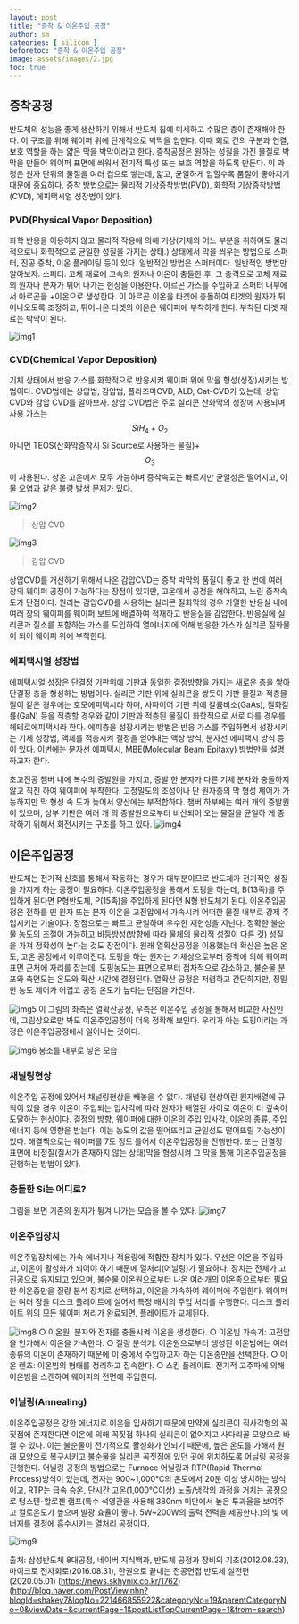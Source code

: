 ```yaml
---
layout: post
title: "증착 & 이온주입 공정"
author: sm
cateories: [ silicon ]
beforetoc: "증착 & 이온주입 공정"
image: assets/images/2.jpg
toc: true
---
```


## 증착공정
반도체의 성능을 좋게 생산하기 위해서 반도체 칩에 미세하고 수많은 층이 존재해야 한다. 이 구조를 위해 웨이퍼 위에 단계적으로 박막을 입힌다. 이때 회로 간의 구분과 연결, 보호 역할을 하는 얇은 막을 박막이라고 한다. 증착공정은 원하는 성질을 가진 물질로 박막을 만들어 웨이퍼 표면에 씌워서 전기적 특성 또는 보호 역할을 하도록 만든다. 이 과정은 원자 단위의 물질을 여러 겹으로 쌓는데, 얇고, 균일하게 입힐수록 품질이 좋아지기 때문에 중요하다. 증착 방법으로는 물리적 기상증착방법(PVD), 화학적 기상증착방법(CVD), 에피택시얼 성장법이 있다. 

### PVD(Physical Vapor Deposition)
화학 반응을 이용하지 않고 물리적 작용에 의해 기상(기체의 어느 부분을 취하여도 물리적으로나 화학적으로 균일한 성질을 가지는 상태.) 상태에서 막을 씌우는 방법으로 스퍼터, 진공 증착, 이온 플레이팅 등이 있다. 일반적인 방법은 스퍼터이다. 일반적인 방법만 알아보자.
스퍼터: 고체 재료에 고속의 원자나 이온이 충돌한 후, 그 충격으로 고체 재료의 원자나 분자가 튀어 나가는 현상을 이용한다.
 아르곤 가스를 주입하고 스퍼터 내부에서 아르곤을 +이온으로 생성한다. 이 아르곤 이온을 타겟에 충돌하여 타겟의 원자가 튀어나오도록 조정하고, 튀어나온 타겟의 이온은 웨이퍼에 부착하게 한다. 부착된 타겟 재료는 박막이 된다.

![img1](/images/sm_3/sm1.jpg)

### CVD(Chemical Vapor Deposition)
기체 상태에서 반응 가스를 화학적으로 반응시켜 웨이퍼 위에 막을 형성(성장)시키는 방법이다. CVD법에는 상압법, 감압법, 플라즈마CVD, ALD, Cat-CVD가 있는데, 상압 CVD와 감압 CVD를 알아보자.
상압 CVD법은 주로 실리콘 산화막의 성장에 사용되며 사용 가스는 $$SiH_{4}+O_{2}$$아니면 TEOS(산화막증착시 Si Source로 사용하는 물질)+$$O_{3}$$이 사용된다. 상온 고온에서 모두 가능하며 증착속도는 빠르지만 균일성은 떨어지고, 이물 오염과 같은 불량 발생 문제가 있다.
 

![img2](/images/sm_3/sm2.jpg)
> 상압 CVD 

![img3](/images/sm_3/sm3.jpg)
> 감압 CVD

상압CVD를 개선하기 위해서 나온 감압CVD는 증착 박막의 품질이 좋고 한 번에 여러 장의 웨이퍼 공정이 가능하다는 장점이 있지만, 고온에서 공정을 해야하고, 느린 증착속도가 단점이다. 원리는 감압CVD를 사용하는 실리콘 질화막의 경우 가열한 반응실 내에 여러 장의 웨이퍼를 웨이퍼 보트에 배열하여 적재하고 반응실을 감압한다. 반응실에 실리콘과 질소를 포함하는 가스를 도입하여 열에너지에 의해 반응한 가스가 실리콘 질화물이 되어 웨이퍼 위에 부착한다. 

### 에피택시얼 성장법
에피택시얼 성장은 단결정 기판위에 기판과 동일한 결정방향을 가지는 새로운 층을 쌓아 단결정 층을 형성하는 방법이다. 실리콘 기판 위에 실리콘을 쌓듯이 기판 물질과 적층물질이 같은 경우에는 호모에피택시라 하며, 사파이어 기판 위에 갈륨비소(GaAs), 질화갈륨(GaN) 등을 적층할 경우와 같이 기판과 적층된 물질이 화학적으로 서로 다를 경우를 헤테로에피택시라 한다. 에피층을 성장시키는 방법은 반응 가스를 주입하면서 성장시키는 기체 성장법, 액체를 적층시켜 결정을 얻어내는 액상 방식, 분자선 에피택시 방식 등이 있다. 이번에는 분자선 에피택시, MBE(Molecular Beam Epitaxy) 방법만을 설명하고자 한다.
 
초고진공 챔버 내에 복수의 증발원을 가지고, 증발
한 분자가 다른 기체 분자와 충돌하지 않고 직진
하여 웨이퍼에 부착한다. 고정밀도의 조성이나 단
원자층의 막 형성 제어가 가능하지만 막 형성 속
도가 늦어서 양산에는 부적합하다. 챔버 하부에는 
여러 개의 증발원이 있으며, 상부 기판은 여러 개
의 증발원으로부터 비산되어 오는 물질을 균일하
게 증착하기 위해서 회전시키는 구조를 하고 있다.
![img4](/images/sm_3/sm4.jpg)

## 이온주입공정

반도체는 전기적 신호를 통해서 작동하는 경우가 대부분이므로 반도체가 전기적인 성질을 가지게 하는 공정이 필요하다. 이온주입공정을 통해서 도핑을 하는데, B(13족)를 주입하게 된다면 P형반도체, P(15족)을 주입하게 된다면 N형 반도체가 된다. 이온주입공정은 전하를 띤 원자 또는 분자 이온을 고전압에서 가속시켜 어떠한 물질 내부로 강제 주입시키는 기술이다. 장점으로는 빠르고 균일하며 우수한 재현성을 지닌다. 정확한 불순물 농도의 조절이 가능하고 비등방성(방향에 따라 물체의 물리적 성질이 다른 것) 성질을 가져 정확성이 높다는 것도 장점이다. 원래 열확산공정을 이용했는데 확산은 높은 온도, 고온 공정에서 이루어진다. 도핑을 하는 원자는 기체상으로부터 증착에 의해 웨이퍼 표면 근처에 자리를 잡는데, 도핑농도는 표면으로부터 점차적으로 감소하고, 불순물 분포와 측면도는 온도와 확산 시간에 결정된다. 열확산 공정은 저렴하고 간단하지만, 정밀한 농도 제어가 어렵고 공정 온도가 높다는 단점을 가진다.

![img5](/images/sm_3/sm5.PNG)
이 그림의 좌측은 열확산공정, 우측은 이온주입 공정을 통해서 비교한 사진인데, 그림상으로만 봐도 이온주입공정이 더욱 정확해 보인다.
우리가 아는 도핑이라는 과정은 이온주입공정에서 일어나는 것이다. 


![img6](/images/sm_3/sm6.png)
붕소를 내부로 넣은 모습


### 채널링현상
이온주입 공정에 있어서 채널링현상을 빼놓을 수 없다. 채널링 현상이란 원자배열에 규칙이 있을 경우 이온이 주입되는 입사각에 따라 원자가 배열된 사이로 이온이 더 깊숙이 도달하는 현상이다. 결정의 방향, 웨이퍼에 대한 이온의 주입 입사각, 이온의 종류, 주입에너지 등에 영향을 받는다. 이는 농도의 값을 떨어뜨리고 균일성도 떨어뜨릴 가능성이 있다. 해결책으로는 웨이퍼를 7도 정도 틀어서 이온주입공정을 진행한다. 또는 단결정 표면에 비정질(질서가 존재하지 않는 상태)막을 형성시켜 그 막을 통해 이온주입공정을 진행하는 방법이 있다.

### 충돌한 Si는 어디로?


그림을 보면 기존의 원자가 튕겨 나가는 모습을 볼 수 있다.
![img7](/images/sm_3/sm7)




### 이온주입장치
이온주입장치에는 가속 에너지나 적용량에 적합한 장치가 있다. 우선은 이온을 주입하고, 이온이 활성화가 되어야 하기 때문에 열처리(어닐링)가 필요하다. 장치는 전체가 고진공으로 유지되고 있으며, 불순물 이온원으로부터 나온 여러개의 이온종으로부터 필요한 이온종만을 질량 분석 장치로 선택하고, 이온을 가속하여 웨이퍼에 주입한다. 웨이퍼는 여러 장을 디스크 플레이트에 실어서 특정 배치의 주입 처리를 수행한다. 디스크 플레이트 위의 모든 웨이퍼 처리가 완료되면, 플레이트가 교체된다. 

![img8](/images/sm_3/sm8.jpg)
○ 이온원: 분자와 전자를 충돌시켜 이온을 생성한다.
○ 이온빔 가속기: 고전압을 인가해서 이온을 가속한다.
○ 질량 분석기: 이온원으로부터 생성된 이온빔에는 여러 종류의 이온이 존재하기 때문에 이 중에서 주입하고자 하는 이온종만을 선택한다.
○ 이온 렌즈: 이온빔의 형태를 정리하고 집속한다.
○ 스킨 플레이트: 전기적 고주파에 의해 이온빔을 스캔하여 웨이퍼의 전면에 주입한다.
### 어닐링(Annealing)
이온주입공정은 강한 에너지로 이온을 입사하기 때문에 만약에 실리콘이 직사각형의 꼭짓점에 존재한다면 이온에 의해 꼭짓점 하나의 실리콘이 없어지고 사다리꼴 모양으로 바뀔 수 있다. 이는 불순물이 전기적으로 활성화가 안되기 때문에, 높은 온도를 가해서 원래 모양으로 복구시키고 불순물을 실리콘 꼭짓점에 있던 곳에 위치하도록 어닐링 공정을 진행한다. 어닐링 공정의 방법으로는 Furnace 어닐링과 RTP(Rapid Thermal Process)방식이 있는데, 전자는 900~1,000℃의 온도에서 20분 이상 방치하는 방식이고, RTP는 급속 승온, 단시간 고온(1,000℃이상) 노출/냉각의 과정을 거치는 공정으로 텅스텐-할로젠 램프(특수 석영관을 사용해 380nm 미만에서 높은 투과율을 보여주고 컬로온도가 높으며 발광 효율이 좋다. 5W~200W의 출력 전력을 제공한다.)의 빛 에너지를 결정에 흡수시키는 열처리 공정이다.
 
![img9](/images/sm_3/sm9.PNG)

출처: 삼성반도체 8대공정, 네이버 지식백과, 반도체 공정과 장비의 기초(2012.08.23), 마이크로 전자회로(2016.08.31), 한권으로 끝내는 전공면접 반도체 실전편(2020.05.01)
(https://news.skhynix.co.kr/1762)(http://blog.naver.com/PostView.nhn?blogId=shakey7&logNo=221466855922&categoryNo=19&parentCategoryNo=0&viewDate=&currentPage=1&postListTopCurrentPage=1&from=search) 



